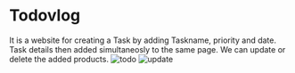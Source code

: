 # Todovlog
It is a website for creating a Task by adding Taskname, priority and date. Task details then added simultaneosly to the same page.
We can update or delete the added products.
![todo](https://user-images.githubusercontent.com/116715204/200574445-67ed39a7-05f3-4ed5-b514-7d348b613b02.png)
![update](https://user-images.githubusercontent.com/116715204/200574511-ad46d301-366a-49ca-a56c-0bbe10ec4288.png)
